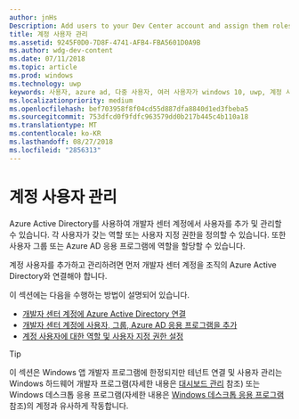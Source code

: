```yaml
---
author: jnHs
Description: Add users to your Dev Center account and assign them roles with specific permissions.
title: 계정 사용자 관리
ms.assetid: 9245F0D0-7D8F-4741-AFB4-FBA5601D0A9B
ms.author: wdg-dev-content
ms.date: 07/11/2018
ms.topic: article
ms.prod: windows
ms.technology: uwp
keywords: 사용자, azure ad, 다중 사용자, 여러 사용자가 windows 10, uwp, 계정 사용자 관리
ms.localizationpriority: medium
ms.openlocfilehash: bef703958f8f04cd55d887dfa8840d1ed3fbeba5
ms.sourcegitcommit: 753dfcd0f9fdfc963579dd0b217b445c4b110a18
ms.translationtype: MT
ms.contentlocale: ko-KR
ms.lasthandoff: 08/27/2018
ms.locfileid: "2856313"
---
```

# <a name="manage-account-users"></a>계정 사용자 관리

Azure Active Directory를 사용하여 개발자 센터 계정에서 사용자를 추가 및 관리할 수 있습니다. 각 사용자가 갖는 역할 또는 사용자 지정 권한을 정의할 수 있습니다. 또한 사용자 그룹 또는 Azure AD 응용 프로그램에 역할을 할당할 수 있습니다.

계정 사용자를 추가하고 관리하려면 먼저 개발자 센터 계정을 조직의 Azure Active Directory와 연결해야 합니다. 

이 섹션에는 다음을 수행하는 방법이 설명되어 있습니다.

-   [개발자 센터 계정에 Azure Active Directory 연결](associate-azure-ad-with-dev-center.md)
-   [개발자 센터 계정에 사용자, 그룹, Azure AD 응용 프로그램을 추가](add-users-groups-and-azure-ad-applications.md)
-   [계정 사용자에 대한 역할 및 사용자 지정 권한 설정](set-custom-permissions-for-account-users.md)

> [!TIP]
> 이 섹션은 Windows 앱 개발자 프로그램에 한정되지만 테넌트 연결 및 사용자 관리는 Windows 하드웨어 개발자 프로그램(자세한 내용은 [대시보드 관리](https://docs.microsoft.com/windows-hardware/drivers/dashboard/dashboard-administration) 참조) 또는 Windows 데스크톱 응용 프로그램(자세한 내용은 [Windows 데스크톱 응용 프로그램](https://docs.microsoft.com/windows/desktop/appxpkg/windows-desktop-application-program#add-and-manage-account-users) 참조)의 계정과 유사하게 작동합니다.
